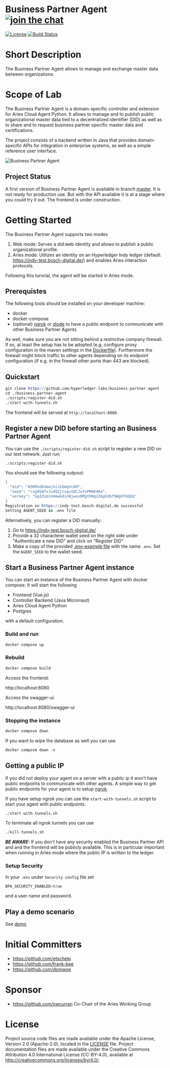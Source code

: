 # Business Partner Agent [![join the chat][rocketchat-image]][rocketchat-url]

[rocketchat-url]: https://chat.hyperledger.org/channel/business-partner-agent
[rocketchat-image]: https://open.rocket.chat/images/join-chat.svg

[![License](https://img.shields.io/badge/License-Apache%202.0-blue.svg)](LICENSE)
[![Build Status](https://dev.azure.com/economy-of-things/Business-Partner-Agent/_apis/build/status/hyperledger-labs.business-partner-agent?branchName=master)](https://dev.azure.com/economy-of-things/Business-Partner-Agent/_build/latest?definitionId=79&branchName=master)

# Short Description
The Business Partner Agent allows to manage and exchange master data between organizations.

# Scope of Lab
The Business Partner Agent is a domain-specific controller and extension for Aries Cloud Agent Python. It allows to manage and to publish public organizational master data tied to a decentralized identifier (DID) as well as to share and to request business partner specific master data and certifications.

The project consists of a backend written in Java that provides domain-specific APIs for integration in enterprise systems, as well as a simple reference user interface.

![Business Partner Agent](./images/CompanyAgentDesign.png "Business Partner Agent")

## Project Status

A first version of Business Partner Agent is available in branch
[master](https://github.com/hyperledger-labs/organizational-agent/tree/master).
It is not ready for production use. But with the API available it is at a stage
where you could try it out. The frontend is under construction.

# Getting Started

The Business Partner Agent supports two modes
1. Web mode: Serves a did:web identity and allows to publish a public organizational profile.
2. Aries mode: Utilizes an identity on an Hyperledger Indy ledger (default: https://indy-test.bosch-digital.de/) and enables Aries interaction protocols.

Following this turorial, the agent will be started in Aries mode.

## Prerequistes

The following tools should be installed on your developer machine:
- docker
- docker-compose
- (optional) [ngrok](https://ngrok.com/) or [diode](https://support.diode.io/) to have a public endpoint to communicate with other Business Partner Agents

As well, make sure you are not sitting behind a restrictive company firewall.
If so, at least the setup has to be adopted (e.g. configure proxy configuration in the maven settings in the [Dockerfile](./Dockerfile)).
Furthermore the firewall might block traffic to other agents depending on its endpoint configuration (if e.g. in the firewall other ports than 443 are blocked).

## Quickstart

```s
git clone https://github.com/hyperledger-labs/business-partner-agent
cd ./business-partner-agent
./scripts/register-did.sh
./start-with-tunnels.sh
```
The frontend will be served at `http://localhost:8080`.


## Register a new DID before starting an Business Partner Agent

You can use the `./scripts/register-did.sh` script to register a new DID on our test network.
Just run:

```s
./scripts/register-did.sh
```

You should see the following outpout:
```s
{
  "did": "W3KMxGKUmajhiJzGmqVcAM",
  "seed": "rxg9SAfvJsdQZjcsguSQCJofuPMmK4Ke",
  "verkey": "Gq1ZuUcU4mwkdinNjwovDMgYhNq2Z6gVdbf9WgFFbQEb"
}
Registration on https://indy-test.bosch-digital.de successful
Setting AGENT_SEED in .env file
```

Alternatively, you can register a DID manually:

1. Go to https://indy-test.bosch-digital.de/
2. Provide a 32 characterer wallet seed on the right side under "Authenticate a new DID" and click on "Register DID"
3. Make a copy of the provided [.env-example file](.env-example) with the name `.env`. Set the `AGENT_SEED` to the wallet seed.

## Start a Business Partner Agent instance

You can start an instance of the Business Partner Agent with docker compose. It will start the following
- Frontend (Vue.js)
- Controller Backend (Java Micronaut)
- Aries Cloud Agent Python
- Postgres
  
with a default configuration. 

### Build and run
```s
docker-compose up
```

### Rebuild
```s
docker-compose build
```

Access the frontend:

http://localhost:8080

Access the swagger-ui:

http://localhost:8080/swagger-ui

### Stopping the instance
```s
docker-compose down
```

If you want to wipe the database as well you can use 

```s
docker-compose down -v
```

## Getting a public IP
If you did not deploy your agent on a server with a public ip it won't have public endpoints to communicate with other agents.
A simple way to get public endpoints for your agent is to setup [ngrok](https://ngrok.com/).

If you have setup ngrok you can use the `start-with-tunnels.sh` script to start your agent with public endpoints.
```s
./start-with-tunnels.sh
```
To terminate all ngrok tunnels you can use
```s
./kill-tunnels.sh
```

***BE AWARE:*** If you don't have any security enabled the Business Partner API and and the frontend will be publicly available. This is in particular important when running in Aries mode where the public IP is written to the ledger. 

### Setup Security

In your `.env` under `Security config` file set
```s
BPA_SECURITY_ENABLED=true
```
and a user name and password.


## Play a demo scenario

See [demo](./demo.md)

# Initial Committers
- https://github.com/etschelp
- https://github.com/frank-bee
- https://github.com/domwoe

# Sponsor
- https://github.com/swcurran Co-Chair of the Aries Working Group

# License

Project source code files are made available under the Apache License, Version 2.0 (Apache-2.0), located in the [LICENSE](LICENSE) file. Project documentation files are made available under the Creative Commons Attribution 4.0 International License (CC-BY-4.0), available at http://creativecommons.org/licenses/by/4.0/.
